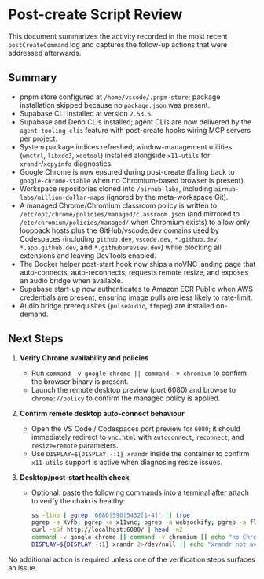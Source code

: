 # Post-create Script Review

This document summarizes the activity recorded in the most recent `postCreateCommand` log and captures the follow-up actions that were addressed afterwards.

## Summary
- pnpm store configured at `/home/vscode/.pnpm-store`; package installation skipped because no `package.json` was present.
- Supabase CLI installed at version `2.53.6`.
- Supabase and Deno CLIs installed; agent CLIs are now delivered by the `agent-tooling-clis` feature with post-create hooks wiring MCP servers per project.
- System package indices refreshed; window-management utilities (`wmctrl`, `libxdo3`, `xdotool`) installed alongside `x11-utils` for `xrandr`/`xdpyinfo` diagnostics.
- Google Chrome is now ensured during post-create (falling back to `google-chrome-stable` when no Chromium-based browser is present).
- Workspace repositories cloned into `/airnub-labs`, including `airnub-labs/million-dollar-maps` (ignored by the meta-workspace Git).
- A managed Chrome/Chromium classroom policy is written to `/etc/opt/chrome/policies/managed/classroom.json` (and mirrored to `/etc/chromium/policies/managed/` when Chromium exists) to allow only loopback hosts plus the GitHub/vscode.dev domains used by Codespaces (including `github.dev`, `vscode.dev`, `*.github.dev`, `*.app.github.dev`, and `*.githubpreview.dev`) while blocking all extensions and leaving DevTools enabled.
- The Docker helper post-start hook now ships a noVNC landing page that auto-connects, auto-reconnects, requests remote resize, and exposes an audio bridge when available.
- Supabase start-up now authenticates to Amazon ECR Public when AWS credentials are present, ensuring image pulls are less likely to rate-limit.
- Audio bridge prerequisites (`pulseaudio`, `ffmpeg`) are installed on-demand.

## Next Steps

1. **Verify Chrome availability and policies**
   - Run `command -v google-chrome || command -v chromium` to confirm the browser binary is present.
   - Launch the remote desktop preview (port 6080) and browse to `chrome://policy` to confirm the managed policy is applied.

2. **Confirm remote desktop auto-connect behaviour**
   - Open the VS Code / Codespaces port preview for `6080`; it should immediately redirect to `vnc.html` with `autoconnect`, `reconnect`, and `resize=remote` parameters.
   - Use `DISPLAY=${DISPLAY:-:1} xrandr` inside the container to confirm `x11-utils` support is active when diagnosing resize issues.

3. **Desktop/post-start health check**
   - Optional: paste the following commands into a terminal after attach to verify the chain is healthy:

     ```bash
     ss -ltnp | egrep '6080|590|5432[1-4]' || true
     pgrep -a Xvfb; pgrep -a x11vnc; pgrep -a websockify; pgrep -a fluxbox || true
     curl -sSf http://localhost:6080/ | head -n2
     command -v google-chrome || command -v chromium || echo "no Chrome/Chromium found"
     DISPLAY=${DISPLAY:-:1} xrandr 2>/dev/null || echo "xrandr not available (install x11-utils)"
     ```

No additional action is required unless one of the verification steps surfaces an issue.
